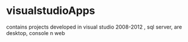 visualstudioApps
================

contains projects developed in visual studio 2008-2012 , sql server, are desktop, console n web 
